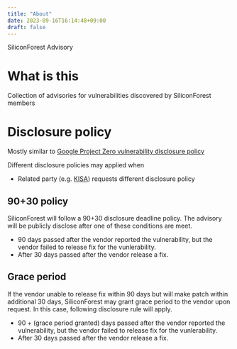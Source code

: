 ```yaml
---
title: "About"
date: 2023-09-16T16:14:48+09:00
draft: false
---
```


SiliconForest Advisory

# What is this

Collection of advisories for vulnerabilities discovered by SiliconForest
members

# Disclosure policy
Mostly similar to [Google Project Zero vulnerability disclosure policy](https://googleprojectzero.blogspot.com/p/vulnerability-disclosure-policy.html)

Different disclosure policies may applied when

* Related party (e.g. [KISA](https://knvd.krcert.or.kr/rewardExplain.do))
requests different disclosure policy

## 90+30 policy 
SiliconForest will follow a 90+30 disclosure deadline policy. The advisory
will be publicly disclose after one of these conditions are meet. 
 
* 90 days passed after the vendor reported the vulnerability, but the
vendor failed to release fix for the vunlerability.
* After 30 days passed after the vendor release a fix.

## Grace period
If the vendor unable to release fix within 90 days but will make
patch within additional 30 days, SiliconForest may grant grace period
to the vendor upon request. In this case, following disclosure rule will
apply.

* 90 + (grace period granted) days passed after the vendor reported the
vulnerability, but the vendor failed to release fix for the vunlerability.
* After 30 days passed after the vendor release a fix.
